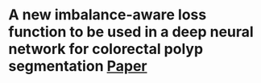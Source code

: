 # A new imbalance-aware loss function to be used in a deep neural network for colorectal polyp segmentation [Paper](https://doi.org/10.1016/j.compbiomed.2022.106205)
